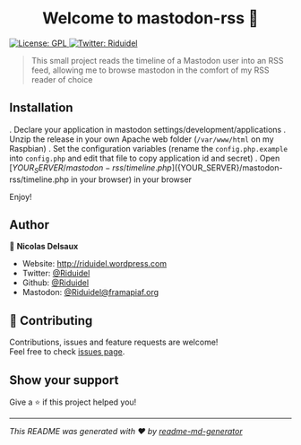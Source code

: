 <h1 align="center">Welcome to mastodon-rss 👋</h1>
<p>
  <a href="#" target="_blank">
    <img alt="License: GPL" src="https://img.shields.io/badge/License-GPL-yellow.svg" />
  </a>
  <a href="https://twitter.com/Riduidel" target="_blank">
    <img alt="Twitter: Riduidel" src="https://img.shields.io/twitter/follow/Riduidel.svg?style=social" />
  </a>
</p>

> This small project reads the timeline of a Mastodon user into an RSS feed, allowing me to browse mastodon in the comfort of my RSS reader of choice

## Installation

. Declare your application in mastodon settings/development/applications
. Unzip the release in your own Apache web folder (`/var/www/html` on my Raspbian)
. Set the configuration variables (rename the `config.php.example` into `config.php` and edit that file to copy application id and secret)
. Open [${YOUR_SERVER}/mastodon-rss/timeline.php](${YOUR_SERVER}/mastodon-rss/timeline.php in your browser) in your browser

Enjoy!

## Author

👤 **Nicolas Delsaux**

* Website: http://riduidel.wordpress.com
* Twitter: [@Riduidel](https://twitter.com/Riduidel)
* Github: [@Riduidel](https://github.com/Riduidel)
* Mastodon: [@Riduidel@framapiaf.org](https://framapiaf.org/Riduidel)

## 🤝 Contributing

Contributions, issues and feature requests are welcome!<br />Feel free to check [issues page](https://github.com/Riduidel/mastodon-rss/issues). 

## Show your support

Give a ⭐️ if this project helped you!

***
_This README was generated with ❤️ by [readme-md-generator](https://github.com/kefranabg/readme-md-generator)_